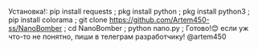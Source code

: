 Установка!:
pip install requests ;
pkg install python ;
pkg install python3 ;
pip install colorama ;
git clone https://github.com/Artem450-ss/NanoBomber ;
cd NanoBomber ;
python nano.py ;
Готово!😊
если уж что-то не понятно, пиши в телеграм разработчику! @artem450
